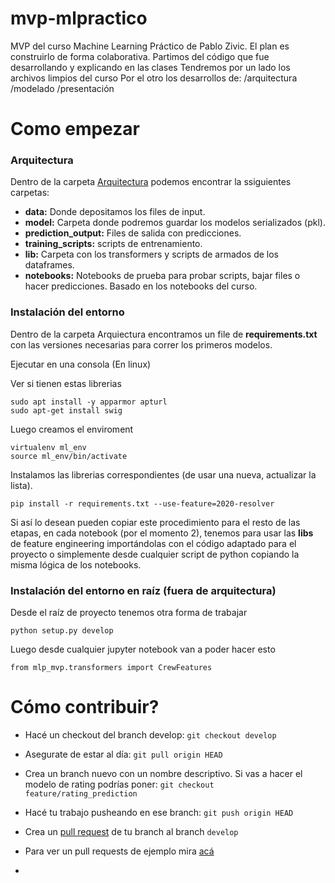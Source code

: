 # mvp-mlpractico
MVP del curso Machine Learning Práctico de Pablo Zivic. El plan es construirlo de forma colaborativa.
Partimos del código que fue desarrollando y explicando en las clases
Tendremos por un lado los archivos limpios del curso
Por el otro los desarrollos de: 
  /arquitectura 
  /modelado
  /presentación


# Como empezar

### Arquitectura

Dentro de la carpeta [Arquitectura](mlp_mvp/arquitectura) podemos encontrar la ssiguientes carpetas:

 - **data:** Donde depositamos los files de input.
 - **model:** Carpeta donde podremos guardar los modelos serializados (pkl).
 - **prediction_output:** Files de salida con predicciones.
 - **training_scripts:** scripts de entrenamiento.
 - **lib:** Carpeta con los transformers y scripts de armados de los dataframes.
 - **notebooks:** Notebooks de prueba para probar scripts, bajar files o hacer predicciones. Basado en los notebooks del curso.


### Instalación del entorno
Dentro de la carpeta Arquiectura encontramos un file de **requirements.txt** con las versiones necesarias para correr los primeros modelos.

Ejecutar en una consola (En linux)

Ver si tienen estas librerias
```
sudo apt install -y apparmor apturl 
sudo apt-get install swig
```

Luego creamos el enviroment
```
virtualenv ml_env
source ml_env/bin/activate
```
Instalamos las librerias correspondientes (de usar una nueva, actualizar la lista).
```
pip install -r requirements.txt --use-feature=2020-resolver
```

Si así lo desean pueden copiar este procedimiento para el resto de las etapas, en cada notebook (por el momento 2), tenemos para usar las **libs** de feature engineering importándolas con el código adaptado para el proyecto o simplemente desde cualquier script de python copiando la misma lógica de los notebooks. 


### Instalación del entorno en raíz (fuera de arquitectura)
Desde el raíz de proyecto tenemos otra forma de trabajar

```
python setup.py develop
```

Luego desde cualquier jupyter notebook van a poder hacer esto

```
from mlp_mvp.transformers import CrewFeatures

```


# Cómo contribuir?

* Hacé un checkout del branch develop: `git checkout develop`
* Asegurate de estar al día: `git pull origin HEAD`
* Crea un branch nuevo con un nombre descriptivo. Si vas a hacer el modelo de rating podrías poner: `git checkout feature/rating_prediction`
* Hacé tu trabajo pusheando en ese branch: `git push origin HEAD`
* Crea un [pull request](https://github.com/pabloromero17143/mvp-mlpractico/pulls) de tu branch al branch `develop`
* Para ver un pull requests de ejemplo mira [acá](https://github.com/pabloromero17143/mvp-mlpractico/pull/1)

*

